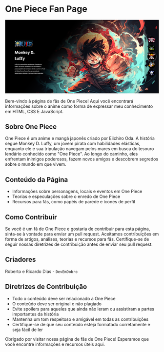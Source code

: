 # One Piece Fan Page

![Capa do site](./src/imagens/image.png)

Bem-vindo à página de fãs de One Piece! Aqui você encontrará informações sobre o anime como forma de expressar meu conhecimento em HTML, CSS E JavaScript.

## Sobre One Piece

One Piece é um anime e mangá japonês criado por Eiichiro Oda. A história segue Monkey D. Luffy, um jovem pirata com habilidades elásticas, enquanto ele e sua tripulação navegam pelos mares em busca do tesouro lendário conhecido como "One Piece". Ao longo do caminho, eles enfrentam inimigos poderosos, fazem novos amigos e descobrem segredos sobre o mundo em que vivem.

## Conteúdo da Página


- Informações sobre personagens, locais e eventos em One Piece
- Teorias e especulações sobre o enredo de One Piece
- Recursos para fãs, como papéis de parede e ícones de perfil

## Como Contribuir

Se você é um fã de One Piece e gostaria de contribuir para esta página, sinta-se à vontade para enviar um pull request. Aceitamos contribuições em forma de artigos, análises, teorias e recursos para fãs. Certifique-se de seguir nossas diretrizes de contribuição antes de enviar seu pull request.

## Criadores
Roberto e Ricardo Dias - `DevEmDobro`

## Diretrizes de Contribuição

- Todo o conteúdo deve ser relacionado a One Piece
- O conteúdo deve ser original e não plagiado
- Evite spoilers para aqueles que ainda não leram ou assistiram a partes importantes da história
- Mantenha um tom respeitoso e amigável em todas as contribuições
- Certifique-se de que seu conteúdo esteja formatado corretamente e seja fácil de ler

Obrigado por visitar nossa página de fãs de One Piece! Esperamos que você encontre informações e recursos úteis aqui.
